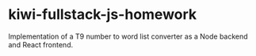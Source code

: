 # kiwi-fullstack-js-homework
Implementation of a T9 number to word list converter as a Node backend and React frontend.
